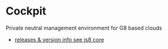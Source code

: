 # Cockpit

Private neutral management environment for G8 based clouds

- [releases & version info see js8 core](../../../jumpscale_core8/blob/master/releases.md)
